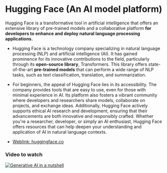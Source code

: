 # Hugging Face (An AI model platform)

Hugging Face is a transformative tool in artificial intelligence that offers an extensive library of pre-trained models and a collaborative platform **for developers to enhance and deploy natural language processing applications.**

+ Hugging Face is a technology company specializing in natural language processing (NLP) and artificial intelligence (AI). It has gained prominence for its innovative contributions to the field, particularly through its **open-source library**, Transformers. This library offers state-of-the-art **pre-trained models** that can perform a wide range of NLP tasks, such as text classification, translation, and summarization.

+ For beginners, the appeal of Hugging Face lies in its accessibility. The company provides tools that are easy to use, even for those with minimal experience in AI. Its platform also fosters a vibrant community where developers and researchers share models, collaborate on projects, and exchange ideas. Additionally, Hugging Face actively supports ethical AI research and development, ensuring that their advancements are both innovative and responsibly crafted. Whether you're a researcher, developer, or simply an AI enthusiast, Hugging Face offers resources that can help deepen your understanding and application of AI in natural language contexts.

+ [Weblink: huggingface.co](https://huggingface.co)
  
### Video to watch

[![Generative AI in a nutshell](https://github.com/MK316/Spring2024/blob/main/DLTESOL/GenAI.png)](https://www.youtube.com/watch?v=2IK3DFHRFfw)
